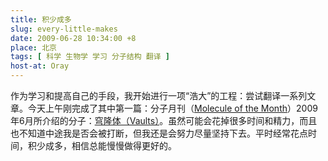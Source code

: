 ```yaml
---
title: 积少成多
slug: every-little-makes
date: 2009-06-28 10:34:00 +8
place: 北京
tags: [ 科学 生物学 学习 分子结构 翻译 ]
host-at: Oray
---
```

作为学习和提高自己的手段，我开始进行一项“浩大”的工程：尝试翻译一系列文章。今天上午刚完成了其中第一篇：分子月刊（[Molecule of the Month]）2009年6月所介绍的分子：[穹隆体（Vaults）]。虽然可能会花掉很多时间和精力，而且也不知道中途我是否会被打断，但我还是会努力尽量坚持下去。平时经常花点时间，积少成多，相信总能慢慢做得更好的。

[Molecule of the Month]: http://www.rcsb.org/pdb/static.do?p=education_discussion/molecule_of_the_month/
[穹隆体（Vaults）]: http://yanll.vicp.net/blog/projects/translations/molecule-of-the-month-zh/2009-06-vaults/
